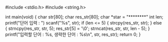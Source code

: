 #include <stdio.h>
#include <string.h>

int main(void)
{
    char str[80];
    char res_str[80];
    char *star = "********"
    int len;
    printf("단어 입력 : ")
    scanf("%s", str);
    if (len <= 5)
    {
        strcpy(res_str, str);
    }
    else
    {
        strncpy(res_str, str, 5);
        res_str[5] = '\0';
        strncat(res_str, str, len - 5);
    }
    printf("입력할 단어 : %s, 생략한 단어 : %s\n", str, res_str);
    return 0;
}
